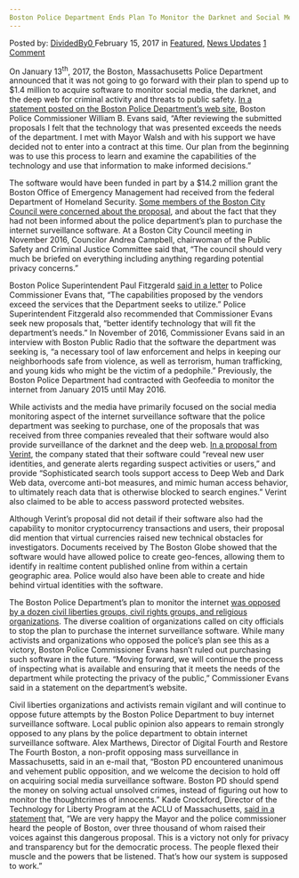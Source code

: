 ```yaml
---
Boston Police Department Ends Plan To Monitor the Darknet and Social Media
---
```

<article class="post-listing post-18133 post type-post status-publish format-standard has-post-thumbnail hentry category-deepdot-news category-news-updates tag-boston tag-darknet tag-department tag-ends tag-media tag-monitor tag-plan tag-police tag-social">
    <div class="post-inner">
    <p class="post-meta">
    <span>Posted by: <a href="https://www.deepdotweb.com/author/dividedby0/" title="">DividedBy0 </a></span>
    <span>February 15, 2017</span>
    <span>in <a href="https://www.deepdotweb.com/category/deepdot-news/" rel="category tag">Featured</a>, <a href="https://www.deepdotweb.com/category/news-updates/" rel="category tag">News Updates</a></span>
    <span><a href="https://www.deepdotweb.com/2017/02/15/boston-police-department-ends-plan-monitor-darknet-social-media/#comments">1 Comment</a></span>
    </p>
    <div class="clear"></div>
    <div class="entry">
    <p>On January 13<sup>th</sup>, 2017, the Boston, Massachusetts Police Department announced that it was not going to go forward with their plan to spend up to $1.4 million to acquire software to monitor social media, the darknet, and the deep web for criminal activity and threats to public safety. <a href="http://bpdnews.com/news/2017/1/13/commissioner-evans-announces-next-steps-on-acquisition-of-social-media-technology">In a statement posted on the Boston Police Department’s web site</a>, Boston Police Commissioner William B. Evans said, “After reviewing the submitted proposals I felt that the technology that was presented exceeds the needs of the department. I met with Mayor Walsh and with his support we have decided not to enter into a contract at this time. Our plan from the beginning was to use this process to learn and examine the capabilities of the technology and use that information to make informed decisions.”</p>
    <p>The software would have been funded in part by a $14.2 million grant the Boston Office of Emergency Management had received from the federal Department of Homeland Security. <a href="https://www.bostonglobe.com/metro/2016/11/29/city-council-plans-question-boston-police-about-new-social-media-monitoring-software/zplgstsOnfq162Qvu4MZEJ/story.html">Some members of the Boston City Council were concerned about the proposal</a>, and about the fact that they had not been informed about the police department’s plan to purchase the internet surveillance software. At a Boston City Council meeting in November 2016, Councilor Andrea Campbell, chairwoman of the Public Safety and Criminal Justice Committee said that, “The council should very much be briefed on everything including anything regarding potential privacy concerns.”</p>
    <p>Boston Police Superintendent Paul Fitzgerald <a href="https://www.bostonglobe.com/metro/2017/01/14/boston-police-scrap-plans-buy-social-media-monitoring-software-for-now/rIzAn4e5oQJJSwM4BSkt5H/story.html">said in a letter</a> to Police Commissioner Evans that, “The capabilities proposed by the vendors exceed the services that the Department seeks to utilize.” Police Superintendent Fitzgerald also recommended that Commissioner Evans seek new proposals that, “better identify technology that will fit the department’s needs.” In November of 2016, Commissioner Evans said in an interview with Boston Public Radio that the software the department was seeking is, “a necessary tool of law enforcement and helps in keeping our neighborhoods safe from violence, as well as terrorism, human trafficking, and young kids who might be the victim of a pedophile.” Previously, the Boston Police Department had contracted with Geofeedia to monitor the internet from January 2015 until May 2016.</p>
    <p>While activists and the media have primarily focused on the social media monitoring aspect of the internet surveillance software that the police department was seeking to purchase, one of the proposals that was received from three companies revealed that their software would also provide surveillance of the darknet and the deep web. <a href="http://bpdnews.com/s/BRIC-Proposal-Baseline-Document-27a-Oct-16.pdf">In a proposal from Verint</a>, the company stated that their software could “reveal new user identities, and generate alerts regarding suspect activities or users,” and provide “Sophisticated search tools support access to Deep Web and Dark Web data, overcome anti-bot measures, and mimic human access behavior, to ultimately reach data that is otherwise blocked to search engines.” Verint also claimed to be able to access password protected websites.</p>
    <p>Although Verint’s proposal did not detail if their software also had the capability to monitor cryptocurrency transactions and users, their proposal did mention that virtual currencies raised new technical obstacles for investigators. Documents received by The Boston Globe showed that the software would have allowed police to create geo-fences, allowing them to identify in realtime content published online from within a certain geographic area. Police would also have been able to create and hide behind virtual identities with the software.</p>
    <p>The Boston Police Department’s plan to monitor the internet <a href="https://www.bostonglobe.com/metro/2016/12/13/civil-rights-groups-ask-city-officials-drop-social-media-monitoring-program/vX2qKr5lyODq9HzBzEaY3O/story.html">was opposed by a dozen civil liberties groups, civil rights groups, and religious organizations</a>. The diverse coalition of organizations called on city officials to stop the plan to purchase the internet surveillance software. While many activists and organizations who opposed the police’s plan see this as a victory, Boston Police Commissioner Evans hasn’t ruled out purchasing such software in the future. “Moving forward, we will continue the process of inspecting what is available and ensuring that it meets the needs of the department while protecting the privacy of the public,” Commissioner Evans said in a statement on the department’s website.</p>
    <p>Civil liberties organizations and activists remain vigilant and will continue to oppose future attempts by the Boston Police Department to buy internet surveillance software. Local public opinion also appears to remain strongly opposed to any plans by the police department to obtain internet surveillance software. Alex Marthews, Director of Digital Fourth and Restore The Fourth Boston, a non-profit opposing mass surveillance in Massachusetts, said in an e-mail that, “Boston PD encountered unanimous and vehement public opposition, and we welcome the decision to hold off on acquiring social media surveillance software. Boston PD should spend the money on solving actual unsolved crimes, instead of figuring out how to monitor the thoughtcrimes of innocents.” Kade Crockford, Director of the Technology for Liberty Program at the ACLU of Massachusetts, <a href="https://aclum.org/uncategorized/boston-police-cancels-plan-acquire-social-media-surveillance-system/">said in a statement</a> that, “We are very happy the Mayor and the police commissioner heard the people of Boston, over three thousand of whom raised their voices against this dangerous proposal. This is a victory not only for privacy and transparency but for the democratic process. The people flexed their muscle and the powers that be listened. That’s how our system is supposed to work.”</p>
    </div>
    <span style="display:none"><a href="https://www.deepdotweb.com/tag/boston/" rel="tag">boston</a> <a href="https://www.deepdotweb.com/tag/darknet/" rel="tag">darknet</a> <a href="https://www.deepdotweb.com/tag/department/" rel="tag">department</a> <a href="https://www.deepdotweb.com/tag/ends/" rel="tag">ends</a> <a href="https://www.deepdotweb.com/tag/media/" rel="tag">media</a> <a href="https://www.deepdotweb.com/tag/monitor/" rel="tag">monitor</a> <a href="https://www.deepdotweb.com/tag/plan/" rel="tag">plan</a> <a href="https://www.deepdotweb.com/tag/police/" rel="tag">police</a> <a href="https://www.deepdotweb.com/tag/social/" rel="tag">social</a></span> <span style="display:none" class="updated">2017-02-15</span>
    <div style="display:none" class="vcard author" itemprop="author" itemscope itemtype="http://schema.org/Person"><strong class="fn" itemprop="name"><a href="https://www.deepdotweb.com/author/dividedby0/" title="Posts by DividedBy0" rel="author">DividedBy0</a></strong></div>
    </div>
</article>

